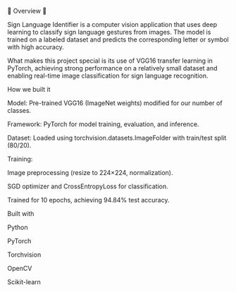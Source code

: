 📝 Overview 📝

Sign Language Identifier is a computer vision application that uses deep learning to classify sign language gestures from images. The model is trained on a labeled dataset and predicts the corresponding letter or symbol with high accuracy.

What makes this project special is its use of VGG16 transfer learning in PyTorch, achieving strong performance on a relatively small dataset and enabling real-time image classification for sign language recognition.

How we built it

Model: Pre-trained VGG16 (ImageNet weights) modified for our number of classes.

Framework: PyTorch for model training, evaluation, and inference.

Dataset: Loaded using torchvision.datasets.ImageFolder with train/test split (80/20).

Training:

Image preprocessing (resize to 224×224, normalization).

SGD optimizer and CrossEntropyLoss for classification.

Trained for 10 epochs, achieving 94.84% test accuracy.


Built with

Python

PyTorch

Torchvision

OpenCV

Scikit-learn
